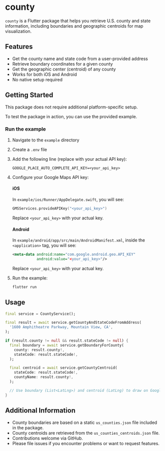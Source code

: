 # county

`county` is a Flutter package that helps you retrieve U.S. county and state information, including boundaries and geographic centroids for map visualization.

## Features

- Get the county name and state code from a user-provided address
- Retrieve boundary coordinates for a given county
- Get the geographic center (centroid) of any county
- Works for both iOS and Android
- No native setup required

## Getting Started

This package does not require additional platform-specific setup.

To test the package in action, you can use the provided example.

### Run the example

1. Navigate to the `example` directory
2. Create a `.env` file
3. Add the following line (replace with your actual API key):

   ```
   GOOGLE_PLACE_AUTO_COMPLETE_API_KEY=<your_api_key>
   ```

4. Configure your Google Maps API key:

   #### iOS

   In `example/ios/Runner/AppDelegate.swift`, you will see:

   ```swift
   GMSServices.provideAPIKey("<your_api_key>")
   ```

   Replace `<your_api_key>` with your actual key.

   #### Android

   In `example/android/app/src/main/AndroidManifest.xml`, inside the `<application>` tag, you will see:

   ```xml
   <meta-data android:name="com.google.android.geo.API_KEY"
              android:value="<your_api_key>"/>
   ```

   Replace `<your_api_key>` with your actual key.

5. Run the example:

   ```bash
   flutter run
   ```

## Usage

```dart
final service = CountyService();

final result = await service.getCountyAndStateCodeFromAddress(
  '1600 Amphitheatre Parkway, Mountain View, CA',
);

if (result.county != null && result.stateCode != null) {
  final boundary = await service.getBoundaryForCounty(
    county: result.county!,
    stateCode: result.stateCode!,
  );

  final centroid = await service.getCountyCentroid(
    stateCode: result.stateCode!,
    countyName: result.county!,
  );

  // Use boundary (List<LatLng>) and centroid (LatLng) to draw on Google Maps
}
```

## Additional Information

- County boundaries are based on a static `us_counties.json` file included in the package.
- County centroids are retrieved from the `us_counties_centroids.json` file.
- Contributions welcome via GitHub.
- Please file issues if you encounter problems or want to request features.
